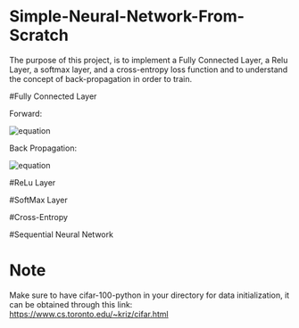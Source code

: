 # Simple-Neural-Network-From-Scratch
The purpose of this project, is to implement a Fully Connected Layer, a Relu Layer, a softmax layer, and a cross-entropy loss function and to understand the concept of back-propagation in order to train.

#Fully Connected Layer

Forward:

  ![equation](https://latex.codecogs.com/svg.image?f_%7Bfull%7D(x_%7Bi%7D)%20=%20x_%7Bi%7DW%5E%7BT%7D%20&plus;%20b)
  
Back Propagation:

  ![equation](https://latex.codecogs.com/svg.image?%5Cfrac%7B%5Cpartial%20f_%7Bfull%7D%7D%7B%5Cpartial%20x_%7Bi%7D%7D%20=%20W)

#ReLu Layer


#SoftMax Layer


#Cross-Entropy


#Sequential Neural Network


# Note

Make sure to have cifar-100-python in your directory for data initialization, it can be obtained through this link:
https://www.cs.toronto.edu/~kriz/cifar.html

